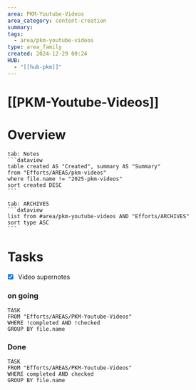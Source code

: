 ```yaml
---
area: PKM-Youtube-Videos
area_category: content-creation
summary: 
tags:
  - area/pkm-youtube-videos
type: area_family
created: 2024-12-29 00:24
HUB:
  - "[[hub-pkm]]"
---
```

# [[PKM-Youtube-Videos]] 

# Overview


````tabs
tab: Notes
```dataview
table created AS "Created", summary AS "Summary"
from "Efforts/AREAS/pkm-videos"
where file.name != "2025-pkm-videos"
sort created DESC
```

tab: ARCHIVES
```dataview
list from #area/pkm-youtube-videos AND "Efforts/ARCHIVES"
sort type ASC
```
````

# Tasks

- [x] Vídeo supernotes


### on going


```dataview
TASK
FROM "Efforts/AREAS/PKM-Youtube-Videos"
WHERE !completed AND !checked
GROUP BY file.name

```

### Done
```dataview
TASK
FROM "Efforts/AREAS/PKM-Youtube-Videos"
WHERE completed AND checked
GROUP BY file.name


```


